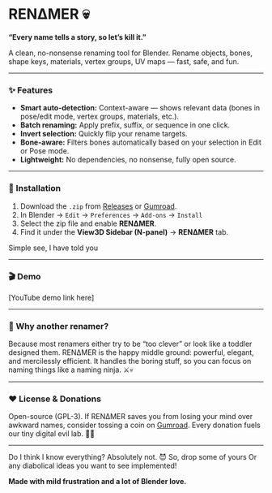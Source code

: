 # RENΔMER 💀  
**“Every name tells a story, so let’s kill it.”**  

A clean, no-nonsense renaming tool for Blender. Rename objects, bones, shape keys, materials, vertex groups, UV maps — fast, safe, and fun.  

---

### ✨ Features  
- **Smart auto-detection:** Context-aware — shows relevant data (bones in pose/edit mode, vertex groups, materials, etc.).  
- **Batch renaming:** Apply prefix, suffix, or sequence in one click.  
- **Invert selection:** Quickly flip your rename targets.  
- **Bone-aware:** Filters bones automatically based on your selection in Edit or Pose mode.  
- **Lightweight:** No dependencies, no nonsense, fully open source.  

---

### 🧩 Installation  
1. Download the `.zip` from [Releases](#) or [Gumroad](#).  
2. In Blender → `Edit` → `Preferences` → `Add-ons` → `Install`  
3. Select the zip file and enable **RENΔMER**.  
4. Find it under the **View3D Sidebar (N-panel)** → **RENΔMER** tab.

 Simple see, I have told you

---

### 🎬 Demo  
[YouTube demo link here]  

---

### 🧠 Why another renamer?
Because most renamers either try to be “too clever” or look like a toddler designed them.
RENΔMER is the happy middle ground: powerful, elegant, and mercilessly efficient.
It handles the boring stuff, so you can focus on naming things like a naming ninja. ⚔️💀

---

### ❤️ License & Donations
Open-source (GPL-3).
If RENΔMER saves you from losing your mind over awkward names, consider tossing a coin on [Gumroad](#). 
Every donation fuels our tiny digital evil lab. 🧪🎃

---

Do I think I know everything? Absolutely not. 😈
So, drop some of yours Or any diabolical ideas you want to see implemented! 

**Made with mild frustration and a lot of Blender love.**
